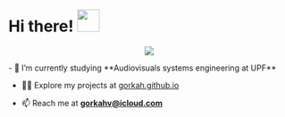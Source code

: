 <h1> Hi there! <img src = "https://raw.githubusercontent.com/MartinHeinz/MartinHeinz/master/wave.gif" width = 40px> </h1>
<p align='center'>
<img src="https://avatars.githubusercontent.com/u/131766898?v=4">
</p>
- 🌱 I’m currently studying **Audiovisuals systems engineering at UPF**

- 👨‍💻 Explore my projects at [gorkah.github.io](gorkah.github.io)

- 📫 Reach me at **gorkahv@icloud.com**


